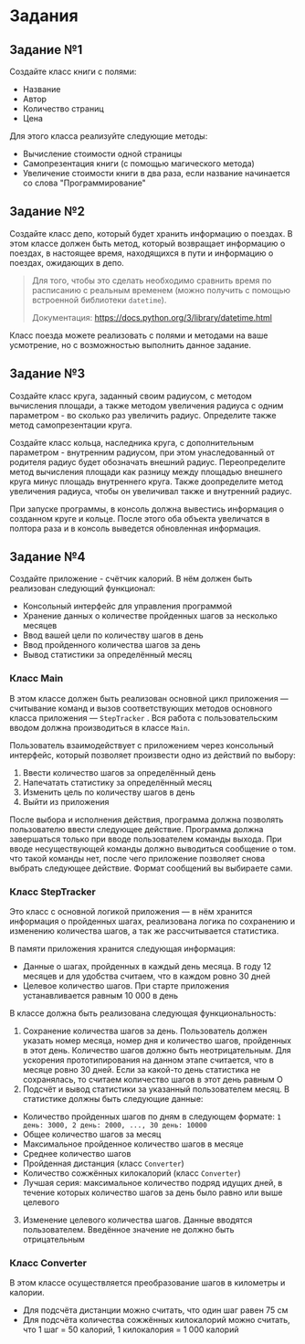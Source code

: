 # Задания

## Задание №1
Создайте класс книги с полями:
+ Название
+ Автор
+ Количество страниц
+ Цена

Для этого класса реализуйте следующие методы:
+ Вычисление стоимости одной страницы
+ Самопрезентация книги (с помощью магического метода)
+ Увеличение стоимости книги в два раза, если название начинается со слова "Программирование"

## Задание №2

Создайте класс депо, который будет хранить информацию о поездах. В этом классе должен быть метод, который возвращает информацию о поездах, в настоящее время, находящихся в пути и информацию о поездах, ожидающих в депо.

> Для того, чтобы это сделать необходимо сравнить время по расписанию с реальным временем (можно получить с помощью встроенной библиотеки ```datetime```). 
> 
> Документация: https://docs.python.org/3/library/datetime.html

Класс поезда можете реализовать с полями и методами на ваше усмотрение, но с возможностью выполнить данное задание.

## Задание №3

Создайте класс круга, заданный своим радиусом, с методом вычисления площади, а также методом увеличения радиуса с одним параметром - во сколько раз увеличить радиус. Определите также метод самопрезентации круга.

Создайте класс кольца, наследника круга, с дополнительным параметром - внутренним радиусом, при этом унаследованный от родителя радиус будет обозначать внешний радиус. Переопределите метод вычисления площади как разницу между площадью внешнего круга минус площадь внутреннего круга. Также доопределите метод увеличения радиуса, чтобы он увеличивал также и внутренний радиус.

При запуске программы, в консоль должна вывестись информация о созданном круге и кольце. После этого оба объекта увеличатся в полтора раза и в консоль выведется обновленная информация.

## Задание №4

Создайте приложение - счётчик калорий. В нём должен быть реализован следующий функционал:
+ Консольный интерфейс для управления программой
+ Хранение данных о количестве пройденных шагов за несколько месяцев
+ Ввод вашей цели по количеству шагов в день
+ Ввод пройденного количества шагов за день
+ Вывод статистики за определённый месяц

### Класс Main
В этом классе должен быть реализован основной цикл приложения — считывание команд и вызов соответствующих методов основного класса приложения — ```StepTracker``` . Вся работа с пользовательским вводом должна производиться в классе ```Main```.

Пользователь взаимодействует с приложением через консольный интерфейс, который позволяет произвести одно из действий по выбору:
1.	Ввести количество шагов за определённый день
2.	Напечатать статистику за определённый месяц
3.	Изменить цель по количеству шагов в день
4.	Выйти из приложения

После выбора и исполнения действия, программа должна позволять пользователю ввести следующее действие. Программа должна завершаться только при вводе пользователем команды выхода. При вводе несуществующей команды должно выводиться сообщение о том. что такой команды нет, после чего приложение позволяет снова выбрать следующее действие. Формат сообщений вы выбираете сами.

### Класс StepTracker

Это класс с основной логикой приложения — в нём хранится информация о пройденных шагах, реализована логика по сохранению и изменению количества шагов, а так же рассчитывается статистика.

В памяти приложения хранится следующая информация:
+ Данные о шагах, пройденных в каждый день месяца. В году 12 месяцев и для удобства считаем, что в каждом ровно 30 дней
+ Целевое количество шагов. При старте приложения устанавливается равным 10 000 в день

В классе должна быть реализована следующая функциональность:
1.	Сохранение количества шагов за день. Пользователь должен указать номер месяца, номер дня и количество шагов, пройденных в этот день. Количество шагов должно быть неотрицательным. Для ускорения прототипирования на данном этапе считается, что в месяце ровно 30 дней. Если за какой-то день статистика не сохранялась, то считаем количество шагов в этот день равным О
2.	Подсчёт и вывод статистики за указанный пользователем месяц. В статистике должны быть следующие данные:
+ Количество пройденных шагов по дням в следующем формате: ```1 день: 3000, 2 день: 2000, ..., 30 день: 10000```
+ Общее количество шагов за месяц
+ Максимальное пройденное количество шагов в месяце
+ Среднее количество шагов
+ Пройденная дистанция (класс ```Converter```)
+ Количество сожжённых килокалорий (класс ```Converter```)
+ Лучшая серия: максимальное количество подряд идущих дней, в течение которых количество шагов за день было равно или выше целевого
  
3.	Изменение целевого количества шагов. Данные вводятся пользователем. Введённое значение не должно быть отрицательным

### Класс Converter

В этом классе осуществляется преобразование шагов в километры и калории.

+ Для подсчёта дистанции можно считать, что один шаг равен 75 см
+ Для подсчёта количества сожжённых килокалорий можно считать, что 1 шаг = 50 калорий, 1 килокалория = 1 000 калорий
